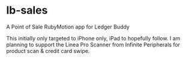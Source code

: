 lb-sales
========

A Point of Sale RubyMotion app for Ledger Buddy

This initially only targeted to iPhone only, iPad to hopefully follow.
I am planning to support the Linea Pro Scanner from Infinite
Peripherals for product scan & credit card swipe.

